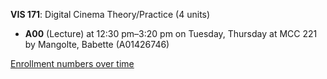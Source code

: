 **VIS 171**: Digital Cinema Theory/Practice (4 units)

- **A00** (Lecture) at 12:30 pm–3:20 pm on Tuesday, Thursday at MCC 221 by Mangolte, Babette (A01426746)

[Enrollment numbers over time](./VIS171.tsv)
